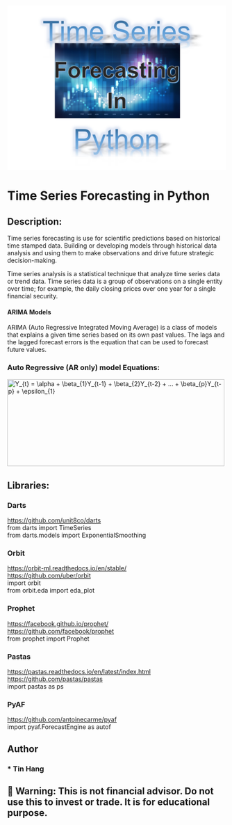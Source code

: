 <img src="Time_Series.PNG">

# Time Series Forecasting in Python

## Description:  
Time series forecasting is use for scientific predictions based on historical time stamped data. Building or developing models through historical data analysis and using them to make observations and drive future strategic decision-making.  

Time series analysis is a statistical technique that analyze time series data or trend data. Time series data is a group of observations on a single entity over time; for example, the daily closing prices over one year for a single financial security.  

#### ARIMA Models  
ARIMA (Auto Regressive Integrated Moving Average) is a class of models that explains a given time series based on its own past values. The lags and the lagged forecast errors is the equation that can be used to forecast future values.  

### Auto Regressive (AR only) model Equations:  
<img src="https://latex.codecogs.com/svg.image?Y_{t}&space;=&space;\alpha&space;&plus;&space;\beta_{1}Y_{t-1}&space;&plus;&space;\beta_{2}Y_{t-2}&space;&plus;&space;...&space;&plus;&space;\beta_{p}Y_{t-p}&space;&plus;&space;\epsilon_{1}" title="Y_{t} = \alpha + \beta_{1}Y_{t-1} + \beta_{2}Y_{t-2} + ... + \beta_{p}Y_{t-p} + \epsilon_{1}" width="500" height="200">  

## Libraries:  

### Darts  
https://github.com/unit8co/darts  
from darts import TimeSeries  
from darts.models import ExponentialSmoothing  

### Orbit  
https://orbit-ml.readthedocs.io/en/stable/  
https://github.com/uber/orbit  
import orbit  
from orbit.eda import eda_plot    

### Prophet  
https://facebook.github.io/prophet/  
https://github.com/facebook/prophet  
from prophet import Prophet  

### Pastas  
https://pastas.readthedocs.io/en/latest/index.html  
https://github.com/pastas/pastas  
import pastas as ps  

### PyAF  
https://github.com/antoinecarme/pyaf  
import pyaf.ForecastEngine as autof   

## Author  
### * Tin Hang  

## 🔴 Warning: This is not financial advisor.  Do not use this to invest or trade. It is for educational purpose.  
